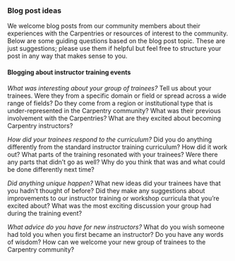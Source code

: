 ### Blog post ideas

We welcome blog posts from our community members about their experiences with the Carpentries or resources of interest to the community.  Below are some guiding questions based on the blog post topic. These are just suggestions; please use them if helpful but feel free to structure your post in any way that makes sense to you.

#### Blogging about instructor training events

*What was interesting about your group of trainees?* Tell us about your trainees. Were they from a specific domain or field or spread across a wide range of fields? Do they come from a region or institutional type that is under-represented in the Carpentry community? What was their previous involvement with the Carpentries? What are they excited about becoming Carpentry instructors?

*How did your trainees respond to the curriculum?* Did you do anything differently from the standard instructor training curriculum? How did it work out? What parts of the training resonated with your trainees? Were there any parts that didn’t go as well? Why do you think that was and what could be done differently next time?

*Did anything unique happen?* What new ideas did your trainees have that you hadn’t thought of before? Did they make any suggestions about improvements to our instructor training or workshop curricula that you’re excited about? What was the most exciting discussion your group had during the training event? 

*What advice do you have for new instructors?* What do you wish someone had told you when you first became an instructor? Do you have any words of wisdom? How can we welcome your new group of trainees to the Carpentry community?